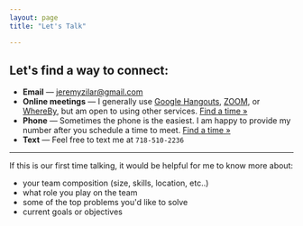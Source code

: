 ```yaml
---
layout: page
title: "Let's Talk"

---
```


## Let's find a way to connect:

- **Email** — [jeremyzilar@gmail.com](mailto:jeremyzilar@gmail.com)
- **Online meetings** — I generally use [Google Hangouts](https://hangouts.google.com/), [ZOOM](https://zoom.us/), or [WhereBy](https://whereby.com/), but am open to using other services. [Find a time »](https://calendly.com/jeremyzilar/online)
- **Phone** — Sometimes the phone is the easiest. I am happy to provide my number after you schedule a time to meet. [Find a time »](https://calendly.com/jeremyzilar/online)
- **Text** — Feel free to text me at `718-510-2236`

---

If this is our first time talking, it would be helpful for me to know more about:
- your team composition (size, skills, location, etc..)
- what role you play on the team
- some of the top problems you'd like to solve
- current goals or objectives
